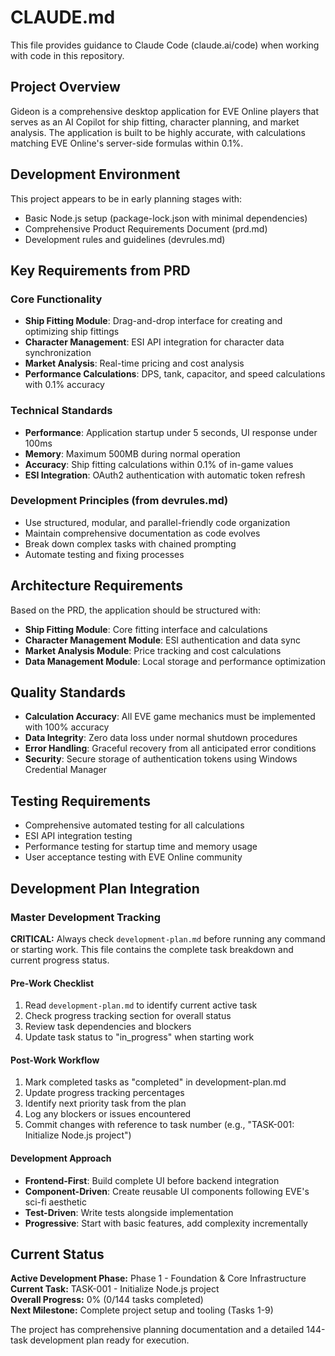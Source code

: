 # CLAUDE.md

This file provides guidance to Claude Code (claude.ai/code) when working with code in this repository.

## Project Overview

Gideon is a comprehensive desktop application for EVE Online players that serves as an AI Copilot for ship fitting, character planning, and market analysis. The application is built to be highly accurate, with calculations matching EVE Online's server-side formulas within 0.1%.

## Development Environment

This project appears to be in early planning stages with:
- Basic Node.js setup (package-lock.json with minimal dependencies)
- Comprehensive Product Requirements Document (prd.md)
- Development rules and guidelines (devrules.md)

## Key Requirements from PRD

### Core Functionality
- **Ship Fitting Module**: Drag-and-drop interface for creating and optimizing ship fittings
- **Character Management**: ESI API integration for character data synchronization
- **Market Analysis**: Real-time pricing and cost analysis
- **Performance Calculations**: DPS, tank, capacitor, and speed calculations with 0.1% accuracy

### Technical Standards
- **Performance**: Application startup under 5 seconds, UI response under 100ms
- **Memory**: Maximum 500MB during normal operation
- **Accuracy**: Ship fitting calculations within 0.1% of in-game values
- **ESI Integration**: OAuth2 authentication with automatic token refresh

### Development Principles (from devrules.md)
- Use structured, modular, and parallel-friendly code organization
- Maintain comprehensive documentation as code evolves
- Break down complex tasks with chained prompting
- Automate testing and fixing processes

## Architecture Requirements

Based on the PRD, the application should be structured with:
- **Ship Fitting Module**: Core fitting interface and calculations
- **Character Management Module**: ESI authentication and data sync
- **Market Analysis Module**: Price tracking and cost calculations
- **Data Management Module**: Local storage and performance optimization

## Quality Standards

- **Calculation Accuracy**: All EVE game mechanics must be implemented with 100% accuracy
- **Data Integrity**: Zero data loss under normal shutdown procedures
- **Error Handling**: Graceful recovery from all anticipated error conditions
- **Security**: Secure storage of authentication tokens using Windows Credential Manager

## Testing Requirements

- Comprehensive automated testing for all calculations
- ESI API integration testing
- Performance testing for startup time and memory usage
- User acceptance testing with EVE Online community

## Development Plan Integration

### Master Development Tracking
**CRITICAL:** Always check `development-plan.md` before running any command or starting work. This file contains the complete task breakdown and current progress status.

#### Pre-Work Checklist
1. Read `development-plan.md` to identify current active task
2. Check progress tracking section for overall status
3. Review task dependencies and blockers
4. Update task status to "in_progress" when starting work

#### Post-Work Workflow
1. Mark completed tasks as "completed" in development-plan.md
2. Update progress tracking percentages
3. Identify next priority task from the plan
4. Log any blockers or issues encountered
5. Commit changes with reference to task number (e.g., "TASK-001: Initialize Node.js project")

#### Development Approach
- **Frontend-First**: Build complete UI before backend integration
- **Component-Driven**: Create reusable UI components following EVE's sci-fi aesthetic
- **Test-Driven**: Write tests alongside implementation
- **Progressive**: Start with basic features, add complexity incrementally

## Current Status

**Active Development Phase:** Phase 1 - Foundation & Core Infrastructure  
**Current Task:** TASK-001 - Initialize Node.js project  
**Overall Progress:** 0% (0/144 tasks completed)  
**Next Milestone:** Complete project setup and tooling (Tasks 1-9)

The project has comprehensive planning documentation and a detailed 144-task development plan ready for execution.